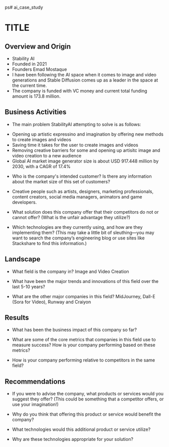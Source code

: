 ps# ai_case_study
# TITLE

## Overview and Origin

* Stability AI
* Founded in 2021
* Founders
Emad Mostaque
* I have been following the AI space when it comes to image and video generations and Stable Diffusion comes up as a leader in the space at the current time. 
* The company is funded with VC money and current total funding amount is 173.8 million. 

## Business Activities

* The main problem StabilityAI attempting to solve is as follows:
- Opening up artistic expressino and imagination by offering new methods to create images and videos
- Saving time it takes for the user to create images and videos
- Removing creative barriers for some and opening up artisitc image and video creation to a new audience
- Global AI market image generator size is about USD 917.448 million by 2030, with a CAGR of 17.4% 

* Who is the company's intended customer? Is there any information about the market size of this set of customers?
- Creative people such as artists, designers, marketing professionals, content creators, social media managers, animators and game developers. 
* What solution does this company offer that their competitors do not or cannot offer? (What is the unfair advantage they utilize?)

* Which technologies are they currently using, and how are they implementing them? (This may take a little bit of sleuthing&mdash;you may want to search the company’s engineering blog or use sites like Stackshare to find this information.)

## Landscape

* What field is the company in? Image and Video Creation

* What have been the major trends and innovations of this field over the last 5-10 years?

* What are the other major companies in this field?
MidJourney, Dall-E (Sora for Video), Runway and Craiyon

## Results

* What has been the business impact of this company so far?

* What are some of the core metrics that companies in this field use to measure success? How is your company performing based on these metrics?

* How is your company performing relative to competitors in the same field?

## Recommendations

* If you were to advise the company, what products or services would you suggest they offer? (This could be something that a competitor offers, or use your imagination!)

* Why do you think that offering this product or service would benefit the company?

* What technologies would this additional product or service utilize?

* Why are these technologies appropriate for your solution?
